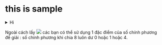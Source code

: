 # this is sample
<details>
  <summary>Hi</summary>
  
  ```c
int main()  {
    printf("Hello, world!");
}
  ```
</details>





Ngoài cách lấy <img src="https://render.githubusercontent.com/render/math?math=\sqrt n"> các bạn có thể sử dụng 1 đặc điểm của số chính phương để giải : số chính phương khi chia 8 luôn dư 0 hoặc 1 hoặc 4.
